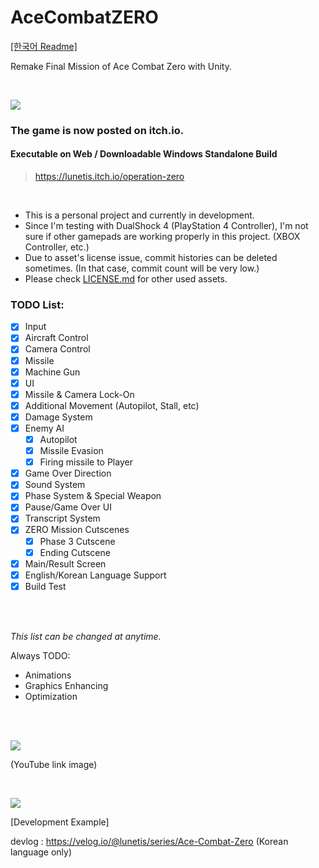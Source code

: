 # AceCombatZERO

[[한국어 Readme]](https://github.com/lunetis/AceCombatZERO/blob/main/README.kr.md)

Remake Final Mission of Ace Combat Zero with Unity.

<br>

![](https://github.com/lunetis/AceCombatZERO/blob/main/itchio.PNG)

### The game is now posted on itch.io.

#### Executable on Web / Downloadable Windows Standalone Build

> https://lunetis.itch.io/operation-zero

<br>

* This is a personal project and currently in development.
* Since I'm testing with DualShock 4 (PlayStation 4 Controller), I'm not sure if other gamepads are working properly in this project. (XBOX Controller, etc.)
* Due to asset's license issue, commit histories can be deleted sometimes. (In that case, commit count will be very low.)
* Please check [LICENSE.md](https://github.com/lunetis/AceCombatZERO/blob/main/LICENSE.md) for other used assets.

### TODO List:
- [x] Input
- [x] Aircraft Control
- [x] Camera Control
- [x] Missile
- [x] Machine Gun
- [x] UI
- [x] Missile & Camera Lock-On
- [x] Additional Movement (Autopilot, Stall, etc)
- [x] Damage System
- [x] Enemy AI
  - [x] Autopilot
  - [x] Missile Evasion
  - [x] Firing missile to Player
- [x] Game Over Direction
- [x] Sound System
- [x] Phase System & Special Weapon
- [x] Pause/Game Over UI
- [x] Transcript System
- [x] ZERO Mission Cutscenes
  - [x] Phase 3 Cutscene
  - [x] Ending Cutscene 
- [x] Main/Result Screen
- [x] English/Korean Language Support
- [x] Build Test

<br>
<br>

*This list can be changed at anytime.*

Always TODO:
- Animations
- Graphics Enhancing
- Optimization

<br>
<br>

[![](https://img.youtube.com/vi/soBTSXnX7hA/0.jpg)](https://www.youtube.com/watch?v=AcJ8ddI8jyU)

(YouTube link image)

<br>

![](https://github.com/lunetis/AceCombatZERO/blob/main/0810.gif)

[Development Example]

devlog : https://velog.io/@lunetis/series/Ace-Combat-Zero (Korean language only)
